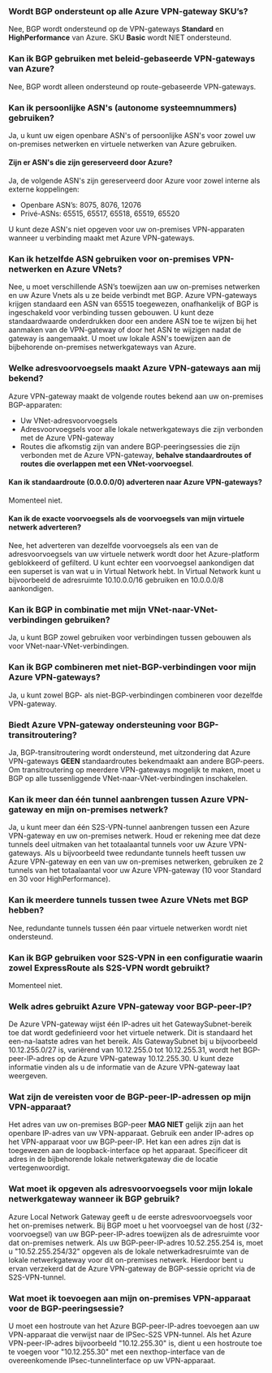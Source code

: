 ### Wordt BGP ondersteunt op alle Azure VPN-gateway SKU’s?

Nee, BGP wordt ondersteund op de VPN-gateways **Standard** en **HighPerformance** van Azure. SKU **Basic** wordt NIET ondersteund.

### Kan ik BGP gebruiken met beleid-gebaseerde VPN-gateways van Azure?

Nee, BGP wordt alleen ondersteund op route-gebaseerde VPN-gateways.

### Kan ik persoonlijke ASN's (autonome systeemnummers) gebruiken?

Ja, u kunt uw eigen openbare ASN's of persoonlijke ASN's voor zowel uw on-premises netwerken en virtuele netwerken van Azure gebruiken.

#### Zijn er ASN's die zijn gereserveerd door Azure?

Ja, de volgende ASN's zijn gereserveerd door Azure voor zowel interne als externe koppelingen:

- Openbare ASN’s: 8075, 8076, 12076
- Privé-ASNs: 65515, 65517, 65518, 65519, 65520

U kunt deze ASN's niet opgeven voor uw on-premises VPN-apparaten wanneer u verbinding maakt met Azure VPN-gateways.

### Kan ik hetzelfde ASN gebruiken voor on-premises VPN-netwerken en Azure VNets?

Nee, u moet verschillende ASN’s toewijzen aan uw on-premises netwerken en uw Azure Vnets als u ze beide verbindt met BGP. Azure VPN-gateways krijgen standaard een ASN van 65515 toegewezen, onafhankelijk of BGP is ingeschakeld voor verbinding tussen gebouwen. U kunt deze standaardwaarde onderdrukken door een andere ASN toe te wijzen bij het aanmaken van de VPN-gateway of door het ASN te wijzigen nadat de gateway is aangemaakt. U moet uw lokale ASN's toewijzen aan de bijbehorende on-premises netwerkgateways van Azure.

### Welke adresvoorvoegsels maakt Azure VPN-gateways aan mij bekend?

Azure VPN-gateway maakt de volgende routes bekend aan uw on-premises BGP-apparaten:

- Uw VNet-adresvoorvoegsels
- Adresvoorvoegsels voor alle lokale netwerkgateways die zijn verbonden met de Azure VPN-gateway
- Routes die afkomstig zijn van andere BGP-peeringsessies die zijn verbonden met de Azure VPN-gateway, **behalve standaardroutes of routes die overlappen met een VNet-voorvoegsel**.

#### Kan ik standaardroute (0.0.0.0/0) adverteren naar Azure VPN-gateways?

Momenteel niet.

#### Kan ik de exacte voorvoegsels als de voorvoegsels van mijn virtuele netwerk adverteren?

Nee, het adverteren van dezelfde voorvoegsels als een van de adresvoorvoegsels van uw virtuele netwerk wordt door het Azure-platform geblokkeerd of gefilterd. U kunt echter een voorvoegsel aankondigen dat een superset is van wat u in Virtual Network hebt. In Virtual Network kunt u bijvoorbeeld de adresruimte 10.10.0.0/16 gebruiken en 10.0.0.0/8 aankondigen.

### Kan ik BGP in combinatie met mijn VNet-naar-VNet-verbindingen gebruiken?

Ja, u kunt BGP zowel gebruiken voor verbindingen tussen gebouwen als voor VNet-naar-VNet-verbindingen.

### Kan ik BGP combineren met niet-BGP-verbindingen voor mijn Azure VPN-gateways?

Ja, u kunt zowel BGP- als niet-BGP-verbindingen combineren voor dezelfde VPN-gateway.

### Biedt Azure VPN-gateway ondersteuning voor BGP-transitroutering?

Ja, BGP-transitroutering wordt ondersteund, met uitzondering dat Azure VPN-gateways **GEEN** standaardroutes bekendmaakt aan andere BGP-peers. Om transitroutering op meerdere VPN-gateways mogelijk te maken, moet u BGP op alle tussenliggende VNet-naar-VNet-verbindingen inschakelen.

### Kan ik meer dan één tunnel aanbrengen tussen Azure VPN-gateway en mijn on-premises netwerk?

Ja, u kunt meer dan één S2S-VPN-tunnel aanbrengen tussen een Azure VPN-gateway en uw on-premises netwerk. Houd er rekening mee dat deze tunnels deel uitmaken van het totaalaantal tunnels voor uw Azure VPN-gateways. Als u bijvoorbeeld twee redundante tunnels heeft tussen uw Azure VPN-gateway en een van uw on-premises netwerken, gebruiken ze 2 tunnels van het totaalaantal voor uw Azure VPN-gateway (10 voor Standard en 30 voor HighPerformance).

### Kan ik meerdere tunnels tussen twee Azure VNets met BGP hebben?

Nee, redundante tunnels tussen één paar virtuele netwerken wordt niet ondersteund.

### Kan ik BGP gebruiken voor S2S-VPN in een configuratie waarin zowel ExpressRoute als S2S-VPN wordt gebruikt?

Momenteel niet.

### Welk adres gebruikt Azure VPN-gateway voor BGP-peer-IP?

De Azure VPN-gateway wijst één IP-adres uit het GatewaySubnet-bereik toe dat wordt gedefinieerd voor het virtuele netwerk. Dit is standaard het een-na-laatste adres van het bereik. Als GatewaySubnet bij u bijvoorbeeld 10.12.255.0/27 is, variërend van 10.12.255.0 tot 10.12.255.31, wordt het BGP-peer-IP-adres op de Azure VPN-gateway 10.12.255.30. U kunt deze informatie vinden als u de informatie van de Azure VPN-gateway laat weergeven.

### Wat zijn de vereisten voor de BGP-peer-IP-adressen op mijn VPN-apparaat?

Het adres van uw on-premises BGP-peer **MAG NIET** gelijk zijn aan het openbare IP-adres van uw VPN-apparaat. Gebruik een ander IP-adres op het VPN-apparaat voor uw BGP-peer-IP. Het kan een adres zijn dat is toegewezen aan de loopback-interface op het apparaat. Specificeer dit adres in de bijbehorende lokale netwerkgateway die de locatie vertegenwoordigt.

### Wat moet ik opgeven als adresvoorvoegsels voor mijn lokale netwerkgateway wanneer ik BGP gebruik?

Azure Local Network Gateway geeft u de eerste adresvoorvoegsels voor het on-premises netwerk. Bij BGP moet u het voorvoegsel van de host (/32-voorvoegsel) van uw BGP-peer-IP-adres toewijzen als de adresruimte voor dat on-premises netwerk. Als uw BGP-peer-IP-adres 10.52.255.254 is, moet u "10.52.255.254/32" opgeven als de lokale netwerkadresruimte van de lokale netwerkgateway voor dit on-premises netwerk. Hierdoor bent u ervan verzekerd dat de Azure VPN-gateway de BGP-sessie opricht via de S2S-VPN-tunnel.

### Wat moet ik toevoegen aan mijn on-premises VPN-apparaat voor de BGP-peeringsessie?

U moet een hostroute van het Azure BGP-peer-IP-adres toevoegen aan uw VPN-apparaat die verwijst naar de IPSec-S2S VPN-tunnel. Als het Azure VPN-peer-IP-adres bijvoorbeeld "10.12.255.30" is, dient u een hostroute toe te voegen voor "10.12.255.30" met een nexthop-interface van de overeenkomende IPsec-tunnelinterface op uw VPN-apparaat.


<!--HONumber=Sep16_HO3-->


